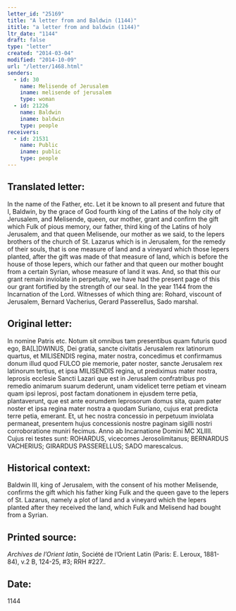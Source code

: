 ```yaml
---
letter_id: "25169"
title: "A letter from and Baldwin (1144)"
ititle: "a letter from and baldwin (1144)"
ltr_date: "1144"
draft: false
type: "letter"
created: "2014-03-04"
modified: "2014-10-09"
url: "/letter/1468.html"
senders:
  - id: 30
    name: Melisende of Jerusalem
    iname: melisende of jerusalem
    type: woman
  - id: 21226
    name: Baldwin
    iname: baldwin
    type: people
receivers:
  - id: 21531
    name: Public
    iname: public
    type: people
---
```

<h2> Translated letter:</h2>In the name of the Father, etc.  Let it be known to all present and future that I, Baldwin, by the grace of God fourth king of the Latins of the holy city of Jerusalem, and Melisende, queen, our mother, grant and confirm the gift which Fulk of pious memory, our father, third king of the Latins of holy Jerusalem, and that queen Melisende, our mother as we said, to the lepers brothers of the church of St. Lazarus which is in Jerusalem, for the remedy of their souls, that is one measure of land and a vineyard which those lepers planted, after the gift was made of that measure of land, which is before the house of those lepers, which our father and that queen our mother bought from a certain Syrian, whose measure of land it was.  And, so that this our grant remain inviolate in perpetuity, we have had the present page of this our grant fortified by the strength of our seal. In the year 1144 from the Incarnation of the Lord.  Witnesses of which thing are:  Rohard, viscount of Jerusalem, Bernard Vacherius, Gerard Passerellus, Sado marshal.


<h2 class="mt-4"> Original letter:</h2>In nomine Patris etc. Notum sit omnibus tam presentibus quam futuris quod ego, BA[L]DWINUS, Dei gratia, sancte civitatis Jerusalem rex latinorum quartus, et MILISENDIS regina, mater nostra, concedimus et confirmamus donum illud quod FULCO pie memorie, pater noster, sancte Jerusalem rex latinorum tertius, et ipsa MILISENDIS regina, ut prediximus mater nostra, leprosis ecclesie Sancti Lazari que est in Jerusalem confratribus pro remedio animarum suarum dederunt, unam videlicet terre petiam et vineam quam ipsi leprosi, post factam donationem in ejusdem terre petia, plantaverunt, que est ante eorumdem leprosorum domus sita, quam pater noster et ipsa regina mater nostra a quodam Suriano, cujus erat predicta terre petia, emerant. Et, ut  hec nostra concessio in perpetuum inviolata permaneat, presentem hujus concessionis nostre paginam sigilli nostri corroboratione muniri fecimus. Anno ab Incarnatione Domini MC XLIIII.  Cujus rei testes sunt:  ROHARDUS, vicecomes Jerosolimitanus; BERNARDUS VACHERIUS; GIRARDUS PASSERELLUS; SADO marescalcus.


<h2 class="mt-4"> Historical context:</h2>Baldwin III, king of Jerusalem,  with the consent of his mother Melisende, confirms the gift which his father king Fulk and the queen gave to the lepers of St. Lazarus, namely a plot of land and a vineyard which the lepers planted after they received the land, which Fulk and Melisend had bought from a Syrian.
<h2 class="mt-4"> Printed source:</h2><p><em>Archives de l’Orient latin</em>, Société&nbsp;de l’Orient Latin (Paris: E. Leroux, 1881-84), v.2 B, 124-25, #3; RRH #227..</p><h2 class="mt-4"> Date:</h2>1144